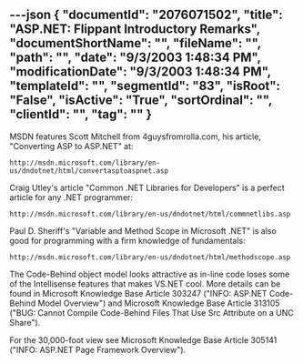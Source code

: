 ---json
{
  "documentId": "2076071502",
  "title": "ASP.NET: Flippant Introductory Remarks",
  "documentShortName": "",
  "fileName": "",
  "path": "",
  "date": "9/3/2003 1:48:34 PM",
  "modificationDate": "9/3/2003 1:48:34 PM",
  "templateId": "",
  "segmentId": "83",
  "isRoot": "False",
  "isActive": "True",
  "sortOrdinal": "",
  "clientId": "",
  "tag": ""
}
---

MSDN features Scott Mitchell from 4guysfromrolla.com, his article, &quot;Converting ASP to ASP.NET&quot; at:

    http://msdn.microsoft.com/library/en-us/dndotnet/html/convertasptoaspnet.asp

Craig Utley's article &quot;Common .NET Libraries for Developers&quot; is a perfect article for any .NET programmer:

    http://msdn.microsoft.com/library/en-us/dndotnet/html/commnetlibs.asp

Paul D. Sheriff's &quot;Variable and Method Scope in Microsoft .NET&quot; is also good for programming with a firm knowledge of fundamentals:

    http://msdn.microsoft.com/library/en-us/dndotnet/html/methodscope.asp

The Code-Behind object model looks attractive as in-line code loses some of the Intellisense features that makes VS.NET cool. More details can be found in Microsoft Knowledge Base Article 303247 (&quot;INFO: ASP.NET Code-Behind Model Overview&quot;) and Microsoft Knowledge Base Article 313105 (&quot;BUG: Cannot Compile Code-Behind Files That Use Src Attribute on a UNC Share&quot;).

For the 30,000-foot view see Microsoft Knowledge Base Article 305141 (&quot;INFO: ASP.NET Page Framework Overview&quot;).

